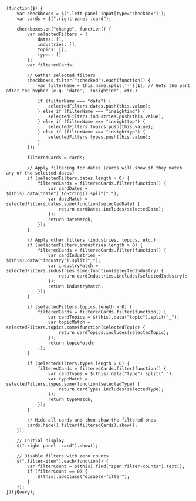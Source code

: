
    (function($) {
        var checkboxes = $('.left-panel input[type="checkbox"]');
        var cards = $(".right-panel .card");

        checkboxes.on("change", function() {
            var selectedFilters = {
                dates: [],
                industries: [],
                topics: [],
                types: []
            };
            var filteredCards;

            // Gather selected filters
            checkboxes.filter(":checked").each(function() {
                var filterName = this.name.split('-')[1]; // Gets the part after the hyphen (e.g. 'date', 'insightind', etc.)
                
                if (filterName === "date") {
                    selectedFilters.dates.push(this.value);
                } else if (filterName === "insightind") {
                    selectedFilters.industries.push(this.value);
                } else if (filterName === "insighttop") {
                    selectedFilters.topics.push(this.value);
                } else if (filterName === "insighttyp") {
                    selectedFilters.types.push(this.value);
                }
            });

            filteredCards = cards;

            // Apply filtering for dates (cards will show if they match any of the selected dates)
            if (selectedFilters.dates.length > 0) {
                filteredCards = filteredCards.filter(function() {
                    var cardDates = $(this).data("date").toString().split("_");
                    var dateMatch = selectedFilters.dates.some(function(selectedDate) {
                        return cardDates.includes(selectedDate);
                    });
                    return dateMatch;
                });
            }

            // Apply other filters (industries, topics, etc.)
            if (selectedFilters.industries.length > 0) {
                filteredCards = filteredCards.filter(function() {
                    var cardIndustries = $(this).data("industry").split("_");
                    var industryMatch = selectedFilters.industries.some(function(selectedIndustry) {
                        return cardIndustries.includes(selectedIndustry);
                    });
                    return industryMatch;
                });
            }

            if (selectedFilters.topics.length > 0) {
                filteredCards = filteredCards.filter(function() {
                    var cardTopics = $(this).data("topic").split("_");
                    var topicMatch = selectedFilters.topics.some(function(selectedTopic) {
                        return cardTopics.includes(selectedTopic);
                    });
                    return topicMatch;
                });
            }

            if (selectedFilters.types.length > 0) {
                filteredCards = filteredCards.filter(function() {
                    var cardTypes = $(this).data("type").split("_");
                    var typeMatch = selectedFilters.types.some(function(selectedType) {
                        return cardTypes.includes(selectedType);
                    });
                    return typeMatch;
                });
            }

            // Hide all cards and then show the filtered ones
            cards.hide().filter(filteredCards).show();
        });

        // Initial display
        $(".right-panel .card").show();

        // Disable filters with zero counts
        $(".filter-item").each(function() {
            var filterCount = $(this).find("span.filter-counts").text();
            if (filterCount == 0) {
                $(this).addClass("disable-filter");
            }
        });
    })(jQuery);
